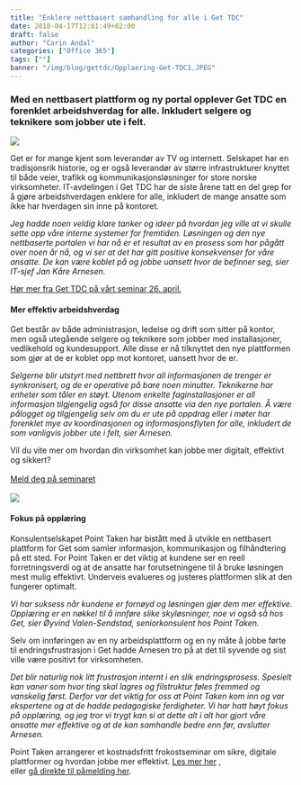 ```yaml
---
title: "Enklere nettbasert samhandling for alle i Get TDC"
date: 2018-04-17T12:01:49+02:00
draft: false
author: "Carin Andal"
categories: ["Office 365"]
tags: [""]
banner: "/img/blog/gettdc/Opplaering-Get-TDC1.JPEG"
---
```


### Med en nettbasert plattform og ny portal opplever Get TDC en forenklet arbeidshverdag for alle. Inkludert selgere og teknikere som jobber ute i felt.

<img class="img-fluid mt-3 mb-3" src="/img/blog/gettdc/Opplaering-Get-TDC1.JPEG" /> 

Get er for mange kjent som leverandør av TV og internett. Selskapet har en tradisjonsrik historie, og er også leverandør av større infrastrukturer knyttet til både veier, trafikk og kommunikasjonsløsninger for store norske virksomheter. IT-avdelingen i Get TDC har de siste årene tatt en del grep for å gjøre arbeidshverdagen enklere for alle, inkludert de mange ansatte som ikke har hverdagen sin inne på kontoret. 

<em>Jeg hadde noen veldig klare tanker og ideer på hvordan jeg ville at vi skulle sette opp våre interne systemer for fremtiden. Løsningen og den nye nettbaserte portalen vi har nå er et resultat av en prosess som har pågått over noen år nå, og vi ser at det har gitt positive konsekvenser for våre ansatte. De kan være koblet på og jobbe uansett hvor de befinner seg, sier IT-sjef Jan Kåre Arnesen.  </em>

[Hør mer fra Get TDC på vårt seminar 26. april.](https://www.pointtaken.no/blog/2018/03/27/velkommen-til-frokostseminar/)

#### Mer effektiv arbeidshverdag  

Get består av både administrasjon, ledelse og drift som sitter på kontor, men også utegående selgere og teknikere som jobber med installasjoner, vedlikehold og kundesupport. Alle disse er nå tilknyttet den nye plattformen som gjør at de er koblet opp mot kontoret, uansett hvor de er. 
 
<em>Selgerne blir utstyrt med nettbrett hvor all informasjonen de trenger er synkronisert, og de er operative på bare noen minutter. Teknikerne har enheter som tåler en støyt. Utenom enkelte faginstallasjoner er all informasjon tilgjengelig også for disse ansatte via den nye portalen. Å være pålogget og tilgjengelig selv om du er ute på oppdrag eller i møter har forenklet mye av koordinasjonen og informasjonsflyten for alle, inkludert de som vanligvis jobber ute i felt, sier Arnesen. </em>
 
Vil du vite mer om hvordan din virksomhet kan jobbe mer digitalt, effektivt og sikkert? 
<br />
<br />
<a class="btn btn-primary btn-full" href="https://www.eventbrite.com/e/frokostseminar-utstyr-dine-ansatte-for-fremtidig-suksess-tickets-43973773741" role="button">Meld deg på seminaret</a>
<br />
<br />
<img class="img-fluid mt-3 mb-3" src="/img/blog/gettdc/Opplaering-Get-TDC2.JPEG" />
<br />

#### Fokus på opplæring  

Konsulentselskapet Point Taken har bistått med å utvikle en nettbasert plattform for Get som samler informasjon, kommunikasjon og filhåndtering på ett sted. For Point Taken er det viktig at kundene ser en reell forretningsverdi og at de ansatte har forutsetningene til å bruke løsningen mest mulig effektivt. Underveis evalueres og justeres plattformen slik at den fungerer optimalt.   
 
<em>Vi har suksess når kundene er fornøyd og løsningen gjør dem mer effektive. Opplæring er en nøkkel til å innføre slike skyløsninger, noe vi også så hos Get, sier Øyvind Valen-Sendstad, seniorkonsulent hos Point Taken. </em>
 
Selv om innføringen av en ny arbeidsplattform og en ny måte å jobbe førte til endringsfrustrasjon i Get hadde Arnesen tro på at det til syvende og sist ville være positivt for virksomheten.  
 
<em>Det blir naturlig nok litt frustrasjon internt i en slik endringsprosess. Spesielt kan vaner som hvor ting skal lagres og filstruktur føles fremmed og vanskelig først. Derfor var det viktig for oss at Point Taken kom inn og var ekspertene og at de hadde pedagogiske ferdigheter. Vi har hatt høyt fokus på opplæring, og jeg tror vi trygt kan si at dette alt i alt har gjort våre ansatte mer effektive og at de kan samhandle bedre enn før, avslutter Arnesen.</em>  
 
Point Taken arrangerer et kostnadsfritt frokostseminar om sikre, digitale plattformer og hvordan jobbe mer effektivt. 
[Les mer her](https://www.pointtaken.no/blog/2018/03/27/utstyr-dine-ansatte-for-fremtidig-suksess/)
,<br> eller 
[gå direkte til påmelding her](https://www.eventbrite.com/e/frokostseminar-utstyr-dine-ansatte-for-fremtidig-suksess-tickets-43973773741).  
 


 

 